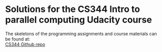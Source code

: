 # Solutions for the CS344 Intro to parallel computing Udacity course

The skeletons of the programming assignments and course materials can be found at:  
[CS344 Github repo](https://github.com/udacity/cs344)
